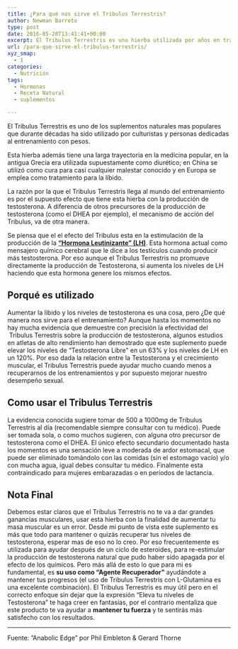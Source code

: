 ```yaml
---
title: ¿Para qué nos sirve el Tribulus Terrestris?
author: Newman Barreto
type: post
date: 2016-05-20T13:41:41+00:00
excerpt: El Tribulus Terrestris es una hierba utilizada por años en tratamientos para la producción de testosterona. Descubre para que nos sirve en el entrenamiento
url: /para-que-sirve-el-tribulus-terrestris/
xyz_smap:
  - 1
categories:
  - Nutrición
tags:
  - Hormonas
  - Receta Natural
  - suplementos

---
```

<span class="main-paragraph">El Tribulus Terrestris es uno de los suplementos naturales mas populares que durante décadas ha sido utilizado por culturistas y personas dedicadas al entrenamiento con pesos.</span>

Esta hierba además tiene una larga trayectoria en la medicina popular, en la antigua Grecia era utilizada supuestamente como diurético; en China se utilizó como cura para casi cualquier malestar conocido y en Europa se emplea como tratamiento para la líbido.

La razón por la que el Tribulus Terrestris llega al mundo del entrenamiento es por el supuesto efecto que tiene esta hierba con la producción de testosterona. A diferencia de otros precursores de la producción de testosterona (como el DHEA por ejemplo), el mecanismo de acción del Tribulus, va de otra manera.

Se piensa que el el efecto del Tribulus esta en la estimulación de la producción de la [**“Hormona Leutinizante” (LH)**][1]. Esta hormona actual como mensajero químico cerebral que le dice a los testículos cuando producir más testosterona. Por eso aunque el Tribulus Terrestris no promueve directamente la producción de Testosterona, si aumenta los niveles de LH haciendo que esta hormona genere los mismos efectos.

## Porqué es utilizado

Aumentar la libido y los niveles de testosterona es una cosa, pero ¿De qué manera nos sirve para el entrenamiento? Aunque hasta los momentos no hay mucha evidencia que demuestre con precisión la efectividad del  Tribulus Terrestris sobre la producción de testosterona, algunos estudios en atletas de alto rendimiento han demostrado que este suplemento puede elevar los niveles de “Testosterona Libre” en un 63% y los niveles de LH en un 120%. Por eso dada la relación entre la Testosterona y el crecimiento muscular, el Tribulus Terrestris puede ayudar mucho cuando menos a recuperarnos de los entrenamientos y por supuesto mejorar nuestro desempeño sexual.

## Como usar el Tribulus Terrestris

La evidencia conocida sugiere tomar de 500 a 1000mg de Tribulus Terrestris al día (recomendable siempre consultar con tu médico). Puede ser tomada sola, o como muchos sugieren, con alguna otro precursor de testosterona como el DHEA. El único efecto secundario documentado hasta los momentos es una sensación leve a moderada de ardor estomacal, que puede ser eliminado tomándolo con las comidas (sin el estomago vacío) y/o con mucha agua, igual debes consultar tu médico. Finalmente esta contraindicado para mujeres embarazadas o en períodos de lactancia.

## Nota Final

Debemos estar claros que el Tribulus Terrestris no te va a dar grandes ganancias musculares, usar esta hierba con la finalidad de aumentar tu masa muscular es un error. Desde mi punto de vista este suplemento es más que todo para mantener o quizás recuperar tus niveles de testosterona, esperar mas de eso no lo creo. Por eso frecuentemente es utilizada para ayudar después de un ciclo de esteroides, para re-estimular la producción de testosterona natural que pudo haber sido apagada por el efecto de los químicos. Pero más allá de esto lo que para mi es fundamental, es **su uso como “Agente Recuperador”** ayudándote a mantener tus progresos (el uso de Tribulus Terrestris con L-Glutamina es una excelente combinación). El Tribulus Terrestris es muy útil pero en el correcto enfoque sin dejar que la expresión “Eleva tu niveles de Testosterona” te haga creer en fantasías, por el contrario mentaliza que este producto te va ayudar a **mantener tu fuerza** y te sentirás más satisfecho con los resultados.

* * *

Fuente: ”Anabolic Edge” por Phil Embleton & Gerard Thorne

 [1]: https://es.wikipedia.org/wiki/Hormona_luteinizante